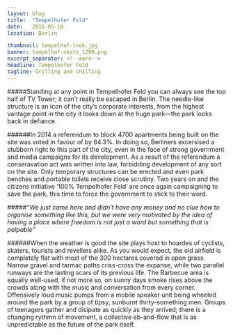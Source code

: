 ```yaml
---
layout: blog
title:  "Tempelhofer Feld"
date:   2016-05-18
location: Berlin

thumbnail: tempelhof-look.jpg
banner: tempelhof-skate_1200.png
excerpt_separator: <!--more-->
headline: Tempelhofer Feld
tagline: Grilling and chilling
---
```


#####Standing at any point in Tempelhofer Feld you can always see the top half of TV Tower; it can’t really be escaped in Berlin. <!--more--> The needle-like structure is an icon of the city’s corporate interests, from the highest vantage point in the city it looks down at the huge park—the park looks back in defiance.

######In 2014 a referendum to block 4700 apartments being built on the site was voted in favour of by 64.3%. In doing so, Berliners excersised a stubborn right to this part of the city, even in the face of strong government and media campaigns for its development. As a result of the referendum a conseravation act was written into law, forbidding development of any sort on the site. Only temporary structures can be erected and even park benches and portable toilets receive close scrutiny. Two years on and the citizens initiative ‘100% Tempelhofer Feld’ are once again campaigning to save the park, this time to force the government to stick to their word.

#####*“We just came here and didn’t have any money and no clue how to organise something like this, but we were very motivated by the idea of having a place where freedom is not just a word but something that is palpable”*

######When the weather is good the site plays host to hoardes of cyclists, skaters, tourists and revellers alike. As you would expect, the old airfield is completely flat with most of the 300 hectares covered in open grass. Narrow gravel and tarmac paths criss-cross the expanse, while two parallel runways are the lasting scars of its previous life. The Barbecue area is equally well-used, if not more so, on sunny days smoke rises above the crowds along with the music and conversation from every corner. Offensively loud music pumps from a mobile speaker unit being wheeled around the park by a group of tipsy, sunburnt thirty-something men. Groups of teenagers gather and disipate as quickly as they arrived; there is a changing rythmn of movement, a collective eb-and-flow that is as unpredictable as the future of the park itself.
